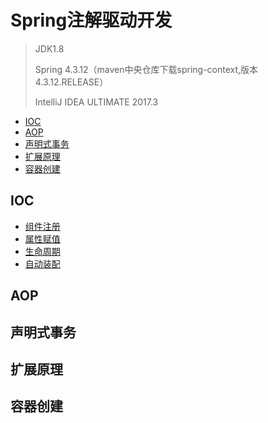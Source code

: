 # Spring注解驱动开发

> JDK1.8
>
> Spring 4.3.12（maven中央仓库下载spring-context,版本4.3.12.RELEASE）
>
> IntelliJ IDEA ULTIMATE 2017.3

  - [IOC](#IOC)
  - [AOP](#AOP)
  - [声明式事务](#声明式事务)
  - [扩展原理](#扩展原理)
  - [容器创建](#容器创建)
  
## IOC
  * [组件注册](组件注册.md)
  * [属性赋值](属性赋值.md)
  * [生命周期](生命周期.md)
  * [自动装配](自动装配.md)

## AOP

## 声明式事务

## 扩展原理

## 容器创建

